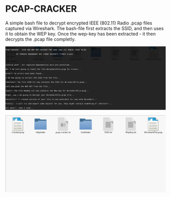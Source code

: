 # PCAP-CRACKER
A simple bash file to decrypt encrypted IEEE (802.11) Radio .pcap files captured via Wireshark.
The bash-file first extracts the SSID, and then uses it to obtain the WEP key.
Once the wep-key has been extracted - it then decrypts the .pcap file completly.

![Screenshot1](Screenshot1.PNG)

![Screenshot2](Screenshot2.PNG)



